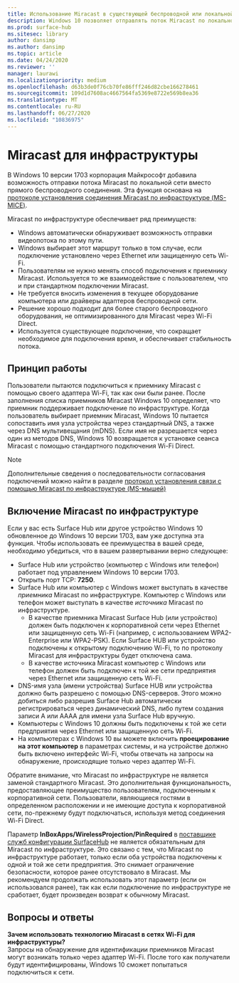 ```yaml
---
title: Использование Miracast в существующей беспроводной или локальной сети
description: Windows 10 позволяет отправлять поток Miracast по локальной сети.
ms.prod: surface-hub
ms.sitesec: library
author: dansimp
ms.author: dansimp
ms.topic: article
ms.date: 04/24/2020
ms.reviewer: ''
manager: laurawi
ms.localizationpriority: medium
ms.openlocfilehash: d63b3de0f76cb70fe86fff246d82cbe166278461
ms.sourcegitcommit: 109d1d7608ac4667564fa5369e8722e569b8ea36
ms.translationtype: MT
ms.contentlocale: ru-RU
ms.lasthandoff: 06/27/2020
ms.locfileid: "10836975"
---
```

# Miracast для инфраструктуры

В Windows 10 версии 1703 корпорация Майкрософт добавила возможность отправки потока Miracast по локальной сети вместо прямого беспроводного соединения. Эта функция основана на [протоколе установления соединения Miracast по инфраструктуре (MS-MICE)](https://msdn.microsoft.com/library/mt796768.aspx).

Miracast по инфраструктуре обеспечивает ряд преимуществ:

- Windows автоматически обнаруживает возможность отправки видеопотока по этому пути.
- Windows выбирает этот маршрут только в том случае, если подключение установлено через Ethernet или защищенную сеть Wi-Fi.
- Пользователям не нужно менять способ подключения к приемнику Miracast. Используется то же взаимодействие с пользователем, что и при стандартном подключении Miracast.
- Не требуется вносить изменения в текущее оборудование компьютера или драйверы адаптеров беспроводной сети.
- Решение хорошо подходит для более старого беспроводного оборудования, не оптимизированного для Miracast через Wi-Fi Direct.
- Используется существующее подключение, что сокращает необходимое для подключения время, и обеспечивает стабильность потока.


##  <a name="how-it-works"></a>Принцип работы

Пользователи пытаются подключиться к приемнику Miracast с помощью своего адаптера Wi-Fi, так как они были ранее. После заполнения списка приемников Miracast Windows 10 определяет, что приемник поддерживает подключение по инфраструктуре. Когда пользователь выбирает приемник Miracast, Windows 10 пытается сопоставить имя узла устройства через стандартный DNS, а также через DNS мультивещания (mDNS). Если имя не разрешается через один из методов DNS, Windows 10 возвращается к установке сеанса Miracast с помощью стандартного подключения Wi-Fi Direct.

> [!NOTE]
> Дополнительные сведения о последовательности согласования подключений можно найти в разделе [протокол установления связи с помощью Miracast по инфраструктуре (MS-мышей)](https://msdn.microsoft.com/library/mt796768.aspx)




##  <a name="enabling-miracast-over-infrastructure-"></a>Включение Miracast по инфраструктуре 

Если у вас есть Surface Hub или другое устройство Windows 10 обновленное до Windows 10 версии 1703, вам уже доступна эта функция. Чтобы использовать ее преимущества в вашей среде, необходимо убедиться, что в вашем развертывании верно следующее:

- Surface Hub или устройство (компьютер с Windows или телефон) работает под управлением Windows 10 версии 1703.
- Открыть порт TCP: **7250**.
- Surface Hub или компьютер с Windows может выступать в качестве *приемника* Miracast по инфраструктуре. Компьютер с Windows или телефон может выступать в качестве *источника* Miracast по инфраструктуре.
    - В качестве приемника Miracast Surface Hub (или устройство) должен быть подключен к корпоративной сети через Ethernet или защищенную сеть Wi-Fi (например, с использованием WPA2-Enterprise или WPA2-PSK). Если Surface HUB или устройство подключены к открытому подключению Wi-Fi, то по протоколу Miracast для инфраструктуры будет отключена сама.
    - В качестве источника Miracast компьютер с Windows или телефон должен быть подключен к той же сети предприятия через Ethernet или защищенную сеть Wi-Fi.
- DNS-имя узла (имени устройства) Surface HUB или устройства должно быть разрешено с помощью DNS-серверов. Этого можно добиться либо разрешив Surface Hub автоматически регистрироваться через динамический DNS, либо путем создания записи A или AAAA для имени узла Surface Hub вручную. 
- Компьютеры с Windows 10 должны быть подключены к той же сети предприятия через Ethernet или защищенную сеть Wi-Fi. 
-   На компьютерах с Windows 10 вы можете включить **проецирование на этот компьютер** в параметрах системы, и на устройстве должно быть включено интерфейс Wi-Fi, чтобы отвечать на запросы на обнаружение, происходящие только через адаптер Wi-Fi.


Обратите внимание, что Miracast по инфраструктуре не является заменой стандартного Miracast. Это дополнительная функциональность, предоставляющее преимущество пользователям, подключенным к корпоративной сети. Пользователи, являющиеся гостями в определенном расположении и не имеющие доступа к корпоративной сети, по-прежнему будут подключаться, используя метод соединения Wi-Fi Direct.

Параметр **InBoxApps/WirelessProjection/PinRequired** в [поставщике служб конфигурации SurfaceHub](https://msdn.microsoft.com/windows/hardware/commercialize/customize/mdm/surfacehub-csp) не является обязательным для Miracast по инфраструктуре. Это связано с тем, что Miracast по инфраструктуре работает, только если оба устройства подключены к одной и той же сети предприятия. Это снимает ограничение безопасности, которое ранее отсутствовало в Miracast. Мы рекомендуем продолжать использовать этот параметр (если он использовался ранее), так как если подключение по инфраструктуре не сработает, будет произведен возврат к обычному Miracast. 

##  <a name="faq"></a>Вопросы и ответы
**Зачем использовать технологию Miracast в сетях Wi-Fi для инфраструктуры?**<br>
Запросы на обнаружение для идентификации приемников Miracast могут возникать только через адаптер Wi-Fi. После того как получатели будут идентифицированы, Windows 10 сможет попытаться подключиться к сети.
